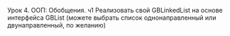 Урок 4. ООП: Обобщения. ч1
Реализовать свой GBLinkedList на основе интерфейса GBList (можете выбрать список однонаправленный или двунаправленный, по желанию)
